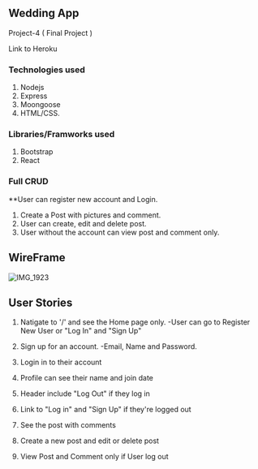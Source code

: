 ## Wedding App 

Project-4 ( Final Project )

Link to Heroku

### Technologies used 
 
1. Nodejs
2. Express
3. Moongoose 
4. HTML/CSS.  

### Libraries/Framworks used 
1. Bootstrap
2. React


### Full CRUD 
**User can register new account and Login.
1. Create a Post with pictures and comment.
2. User can create, edit and delete post. 
3. User without the account can view post and comment only.  

## WireFrame 
![IMG_1923](https://user-images.githubusercontent.com/35648615/64209644-e91c5180-ce55-11e9-94f7-062fdaeb0533.jpg)



## User Stories
1. Natigate to '/' and see the Home page only. 
-User can go to Register New User or "Log In" and "Sign Up"

2. Sign up for an account.
-Email, Name and Password.

3. Login in to their account

4. Profile can see their name and join date

5. Header include "Log Out" if they log in

6. Link to "Log in" and "Sign Up" if they're logged out

7. See the post with comments

8. Create a new post and edit or delete post

9. View Post and Comment only if User log out 

